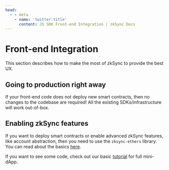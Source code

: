 ```yaml
---
head:
  - - meta
    - name: 'twitter:title'
      content: JS SDK Front-end Integration | zkSync Docs
---
```


# Front-end Integration

This section describes how to make the most of zkSync to provide the best UX.

## Going to production right away

If your front-end code does not deploy new smart contracts, then no changes to the codebase are required! All the
existing SDKs/infrastructure will work out-of-box.

## Enabling zkSync features

If you want to deploy smart contracts or enable advanced zkSync features, like account abstraction, then you need to use
the `zksync-ethers` library. You can read about the basics [here](./features.md).

If you want to see some code, check out our basic [tutorial](../../../quick-start/hello-world.md) for full mini-dApp.
